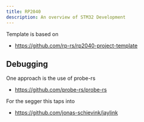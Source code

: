 ```yaml
---
title: RP2040
description: An overview of STM32 Development
---
```


Template is based on

  * https://github.com/rp-rs/rp2040-project-template

## Debugging

One approach is the use of probe-rs

  * https://github.com/probe-rs/probe-rs

For the segger this taps into

  * https://github.com/jonas-schievink/jaylink

